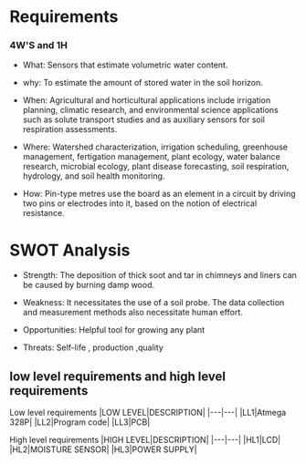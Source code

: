 # Requirements

### 4W'S and 1H

* What: Sensors that estimate volumetric water content.

* why: To estimate the amount of stored water in the soil horizon.

* When: Agricultural and horticultural applications include irrigation planning, climatic research, and environmental science applications such as solute transport studies and as auxiliary sensors for soil respiration assessments.

* Where: Watershed characterization, irrigation scheduling, greenhouse management, fertigation management, plant ecology, water balance research, microbial ecology, plant disease forecasting, soil respiration, hydrology, and soil health monitoring.

* How: Pin-type metres use the board as an element in a circuit by driving two pins or electrodes into it, based on the notion of electrical resistance.

# SWOT Analysis

* Strength: The deposition of thick soot and tar in chimneys and liners can be caused by burning damp wood.

* Weakness: It necessitates the use of a soil probe. The data collection and measurement methods also necessitate human effort.

* Opportunities: Helpful tool for growing any plant

* Threats: Self-life , production ,quality

## low level requirements and high level requirements

Low level requirements 
|LOW LEVEL|DESCRIPTION|
|---|---|
|LL1|Atmega 328P|
|LL2|Program code|
|LL3|PCB|

High level requirements
|HIGH LEVEL|DESCRIPTION|
|---|---|
|HL1|LCD|
|HL2|MOISTURE SENSOR|
|HL3|POWER SUPPLY|
